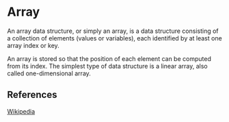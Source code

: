 # Array

An array data structure, or simply an array, is a data structure consisting of a collection of elements (values or variables), each identified by at least one array index or key.

An array is stored so that the position of each element can be computed from its index. The simplest type of data structure is a linear array, also called one-dimensional array.

## References

[Wikipedia](https://en.wikipedia.org/wiki/Array_data_structure)